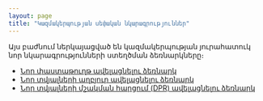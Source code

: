 ```yaml
---
layout: page
title: "Կազմակերպության սեփական նկարագրություններ"
---
```


Այս բաժնում ներկայացված են կազմակերպության յուրահատուկ նոր նկարագրությունների ստեղծման ձեռնարկները։

* [Նոր փաստաթուղթ ավելացնելու ձեռնարկ](definitions/document_new_guide.md)
* [Նոր տվյալների աղբյուր ավելացնելու ձեռնարկ](definitions/ds_new_guide.md)
* [Նոր տվյալների մշակման հարցում (DPR) ավելացնելու ձեռնարկ](definitions/dpr_new_guide.md)

